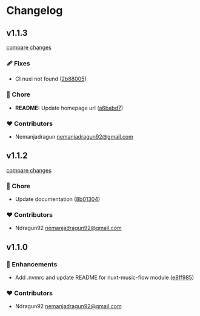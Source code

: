 # Changelog


## v1.1.3

[compare changes](https://github.com/ndragun92/nuxt-music-flow/compare/v1.1.2...v1.1.3)

### 🩹 Fixes

- CI nuxi not found ([2b88005](https://github.com/ndragun92/nuxt-music-flow/commit/2b88005))

### 🏡 Chore

- **README:** Update homepage url ([a6babd7](https://github.com/ndragun92/nuxt-music-flow/commit/a6babd7))

### ❤️ Contributors

- Nemanjadragun <nemanjadragun92@gmail.com>

## v1.1.2

[compare changes](https://github.com/ndragun92/nuxt-music-flow/compare/v1.1.0...v1.1.2)

### 🏡 Chore

- Update documentation ([8b01304](https://github.com/ndragun92/nuxt-music-flow/commit/8b01304))

### ❤️ Contributors

- Ndragun92 <nemanjadragun92@gmail.com>

## v1.1.0


### 🚀 Enhancements

- Add .nvmrc and update README for nuxt-music-flow module ([e8ff985](https://github.com/ndragun92/nuxt-music-flow/commit/e8ff985))

### ❤️ Contributors

- Ndragun92 <nemanjadragun92@gmail.com>

